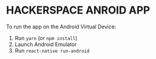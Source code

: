 # HACKERSPACE ANROID APP

To run the app on the Android Virtual Device:

1. Run `yarn` (or `npm install`)
2. Launch Android Emulator
3. Run `react-native run-android`